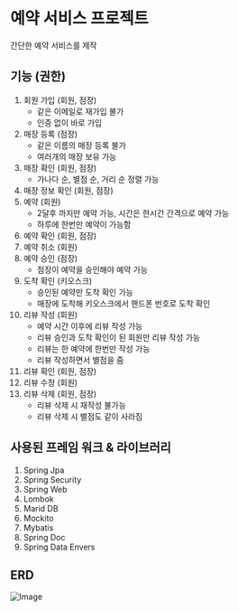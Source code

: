 # 예약 서비스 프로젝트
간단한 예약 서비스를 제작


## 기능 (권한)
1. 회원 가입 (회원, 점장)
   - 같은 이메일로 재가입 불가
   - 인증 없이 바로 가입
2. 매장 등록 (점장)
   - 같은 이름의 매장 등록 불가
   - 여러개의 매장 보유 가능
3. 매장 확인 (회원, 점장)
   - 가나다 순, 별점 순, 거리 순 정렬 가능
4. 매장 정보 확인 (회원, 점장)
5. 예약 (회원)
   - 2달후 까지만 예약 가능, 시간은 한시간 간격으로 예약 가능
   - 하루에 한번만 예약이 가능함
6. 예약 확인 (회원, 점장)
7. 예약 취소 (회원)
8. 예약 승인 (점장)
    - 점장이 예약을 승인해야 예약 가능
9. 도착 확인 (키오스크)
    - 승인된 예약만 도착 확인 가능
    - 매장에 도착해 키오스크에서 핸드폰 번호로 도착 확인
10. 리뷰 작성 (회원)
    - 예약 시간 이후에 리뷰 작성 가능
    - 리뷰 승인과 도착 확인이 된 회원만 리뷰 작성 가능
    - 리뷰는 한 예약에 한번만 작성 가능
    - 리뷰 작성하면서 별점을 줌
11. 리뷰 확인 (회원, 점장)
12. 리뷰 수정 (회원)
13. 리뷰 삭제 (회원, 점장)
    - 리뷰 삭제 시 재작성 불가능
    - 리뷰 삭제 시 별점도 같이 사라짐


## 사용된 프레임 워크 & 라이브러리
1. Spring Jpa
2. Spring Security
3. Spring Web
4. Lombok
5. Marid DB
6. Mockito
7. Mybatis
8. Spring Doc
9. Spring Data Envers

## ERD
![Image](https://github.com/user-attachments/assets/07e38d9c-95a5-426f-9298-0c3c10dffe85)
